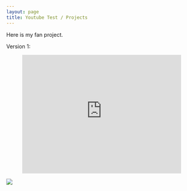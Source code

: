 ```yaml
---
layout: page
title: Youtube Test / Projects
---
```


Here is my fan project.

Version 1:

<p align="center">
<iframe width="420" height="315" src="https://www.youtube.com/embed/BIJFgHX188I" frameborder="0" allowfullscreen></iframe>
</p>

<img align="center" src=https://user-images.githubusercontent.com/76510750/103146605-2dea8c80-471a-11eb-9fa1-576927a8f506.png>
